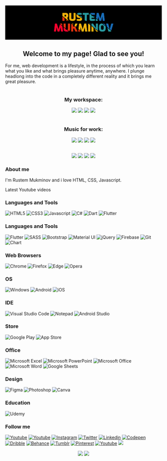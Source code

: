 [![Header](https://github.com/Medvedoc/medvedoc/blob/main/assets/bg.png)](https://github.com/Medvedoc/medvedoc/blob/main/assets/bg.png)

<div align="center">
<h2>Welcome to my page! Glad to see you!</h2>
</div>
<div>For me, web development is a lifestyle, in the process of which you learn what you like and what brings pleasure anytime, anywhere. I plunge headlong into the code in a completely different reality and it brings me great pleasure.</div>
<br/>
<div align="center">
<h3>My workspace:</h3>
<img src="https://img.shields.io/badge/Windows-10-0078D6?style=for-the-badge&logo=windows&logoColor=white">
<img src="https://img.shields.io/badge/Intel-Core_i5_8300H-0071C5?style=for-the-badge&logo=intel&logoColor=white">
<img src="https://img.shields.io/badge/RAM-8GB-%230071C5.svg?&style=for-the-badge&logoColor=white">
<img src="https://img.shields.io/badge/NVIDIA-GTX1050-76B900?style=for-the-badge&logo=nvidia&logoColor=white">
</div>
<br/>
<div align="center">
<h3>Music for work:</h3>
<img src="https://img.shields.io/badge/Spotify-1ED760?&style=for-the-badge&logo=spotify&logoColor=white">
<img src="https://img.shields.io/badge/Deezer-FEAA2D?style=for-the-badge&logo=deezer&logoColor=white">
<img src="https://img.shields.io/badge/YouTube_Music-FF0000?style=for-the-badge&logo=youtube-music&logoColor=white">
<img src="https://img.shields.io/badge/SoundCloud-FF3300?style=for-the-badge&logo=soundcloud&logoColor=white">
</div>
<br/>
<p align="center">
<a href="#"><img src="https://img.shields.io/badge/Buy_Me_A_Coffee-FFDD00?style=for-the-badge&logo=buy-me-a-coffee&logoColor=black"></a>
<a href="#"><img src="https://img.shields.io/badge/Patreon-F96854?style=for-the-badge&logo=patreon&logoColor=white"></a>
<a href="#"><img src="https://img.shields.io/badge/sponsor-30363D?style=for-the-badge&logo=GitHub-Sponsors&logoColor=#white"></a>
<a href="#"><img src="https://img.shields.io/badge/Ko--fi-F16061?style=for-the-badge&logo=ko-fi&logoColor=white"></a>
</p>

### About me
I'm Rustem Mukminov
and i love HTML, CSS, Javascript.


Latest Youtube videos

### Languages and Tools
![HTML5](https://img.shields.io/badge/HTML5-E34F26?style=for-the-badge&logo=html5&logoColor=white)
![CSS3](https://img.shields.io/badge/CSS3-1572B6?style=for-the-badge&logo=css3&logoColor=white)
![Javascript](https://img.shields.io/badge/JavaScript-F7DF1E?style=for-the-badge&logo=javascript&logoColor=black)
![C#](https://img.shields.io/badge/C%23-239120?style=for-the-badge&logo=c-sharp&logoColor=white)
![Dart](https://img.shields.io/badge/Dart-0175C2?style=for-the-badge&logo=dart&logoColor=white)
![Flutter](https://img.shields.io/badge/-MySql-090909?style=for-the-badge&logo=mysql&logoColor=E89014)

### Languages and Tools

![Flutter](https://img.shields.io/badge/Flutter-02569B?style=for-the-badge&logo=flutter&logoColor=white)
![SASS](https://img.shields.io/badge/Sass-CC6699?style=for-the-badge&logo=sass&logoColor=white)
![Bootstrap](https://img.shields.io/badge/Bootstrap-563D7C?style=for-the-badge&logo=bootstrap&logoColor=white)
![Material UI](https://img.shields.io/badge/Material--UI-0081CB?style=for-the-badge&logo=material-ui&logoColor=white)
![jQuery](https://img.shields.io/badge/jQuery-0769AD?style=for-the-badge&logo=jquery&logoColor=white)
![Firebase](https://img.shields.io/badge/firebase-ffca28?style=for-the-badge&logo=firebase&logoColor=black)
![Git](https://img.shields.io/badge/Git-F05032?style=for-the-badge&logo=git&logoColor=white)
![Chart](https://img.shields.io/badge/Chart.js-FF6384?style=for-the-badge&logo=chartdotjs&logoColor=white)

### Web Browsers
![Chrome](https://img.shields.io/badge/Google_chrome-4285F4?style=for-the-badge&logo=Google-chrome&logoColor=white)
![Firefox](https://img.shields.io/badge/Firefox_Browser-FF7139?style=for-the-badge&logo=Firefox-Browser&logoColor=white)
![Edge](https://img.shields.io/badge/Microsoft_Edge-0078D7?style=for-the-badge&logo=Microsoft-edge&logoColor=white)
![Opera](https://img.shields.io/badge/Opera-FF1B2D?style=for-the-badge&logo=Opera&logoColor=white)

### OS
![Windows](https://img.shields.io/badge/Windows-0078D6?style=for-the-badge&logo=windows&logoColor=white)
![Android](https://img.shields.io/badge/Android-3DDC84?style=for-the-badge&logo=android&logoColor=white)
![iOS](https://img.shields.io/badge/iOS-000000?style=for-the-badge&logo=ios&logoColor=white)

### IDE
![Visual Studio Code](https://img.shields.io/badge/Visual_Studio_Code-0078D4?style=for-the-badge&logo=visual%20studio%20code&logoColor=white)
![Notepad](https://img.shields.io/badge/Notepad++-90E59A.svg?style=for-the-badge&logo=notepad%2B%2B&logoColor=black)
![Android Studio](https://img.shields.io/badge/Android_Studio-3DDC84?style=for-the-badge&logo=android-studio&logoColor=white)

### Store

![Google Play](https://img.shields.io/badge/Google_Play-414141?style=for-the-badge&logo=google-play&logoColor=white)
![App Store](https://img.shields.io/badge/App_Store-0D96F6?style=for-the-badge&logo=app-store&logoColor=white)

### Office
![Microsoft Excel](https://img.shields.io/badge/Microsoft_Excel-217346?style=for-the-badge&logo=microsoft-excel&logoColor=white)
![Microsoft PowerPoint](https://img.shields.io/badge/Microsoft_PowerPoint-B7472A?style=for-the-badge&logo=microsoft-powerpoint&logoColor=white)
![Microsoft Office](https://img.shields.io/badge/Microsoft_Office-D83B01?style=for-the-badge&logo=microsoft-office&logoColor=white)
![Microsoft Word](https://img.shields.io/badge/Microsoft_Word-2B579A?style=for-the-badge&logo=microsoft-word&logoColor=white)
![Google Sheets](https://img.shields.io/badge/Google%20Sheets-34A853?style=for-the-badge&logo=google-sheets&logoColor=white)

### Design
![Figma](https://img.shields.io/badge/Figma-F24E1E?style=for-the-badge&logo=figma&logoColor=white)
![Photoshop](https://img.shields.io/badge/Adobe%20Photoshop-31A8FF?style=for-the-badge&logo=Adobe%20Photoshop&logoColor=black)
![Canva](https://img.shields.io/badge/Canva-%2300C4CC.svg?&style=for-the-badge&logo=Canva&logoColor=white)

### Education
![Udemy](https://img.shields.io/badge/Udemy-EC5252?style=for-the-badge&logo=Udemy&logoColor=white)


### Follow me
[![Youtube](https://img.shields.io/badge/Facebook-1877F2?style=for-the-badge&logo=facebook&logoColor=white)]()
[![Youtube](https://img.shields.io/badge/вконтакте-%232E87FB.svg?&style=for-the-badge&logo=vk&logoColor=white)]()
[![Instagram](https://img.shields.io/badge/Instagram-E4405F?style=for-the-badge&logo=instagram&logoColor=white)]()
[![Twitter](https://img.shields.io/badge/Twitter-1DA1F2?style=for-the-badge&logo=twitter&logoColor=white)]()
[![Linkedin](https://img.shields.io/badge/LinkedIn-0077B5?style=for-the-badge&logo=linkedin&logoColor=white)]()
[![Codepen](https://img.shields.io/badge/Codepen-000000?style=for-the-badge&logo=codepen&logoColor=white)]()
[![Dribble](https://img.shields.io/badge/Dribbble-EA4C89?style=for-the-badge&logo=dribbble&logoColor=white)]()
[![Behance](	https://img.shields.io/badge/-Behance-blue?style=for-the-badge&logo=behance&logoColor=white)]()
[![Tumblr](https://img.shields.io/badge/Tumblr-%2336465D.svg?&style=for-the-badge&logo=Tumblr&logoColor=white)]()
[![Pinterest](https://img.shields.io/badge/Pinterest-%23E60023.svg?&style=for-the-badge&logo=Pinterest&logoColor=white)]()
[![Youtube](https://img.shields.io/badge/YouTube-FF0000?style=for-the-badge&logo=youtube&logoColor=white)]()
[![](https://img.shields.io/badge/YouTube-FF0000?style=for-the-badge&logo=youtube&logoColor=white)]()




<p align="center">
<img align="center" src="https://github-readme-stats.vercel.app/api?username=medvedoc&show_icons=true&bg_color=000000&text_color=ffffff&border_color=ffffff&border_radius=0" />
<img align="center" src="https://github-readme-stats.vercel.app/api/top-langs/?username=medvedoc&show_icons=true&bg_color=000000&text_color=ffffff&border_color=ffffff&border_radius=0" />
</p>